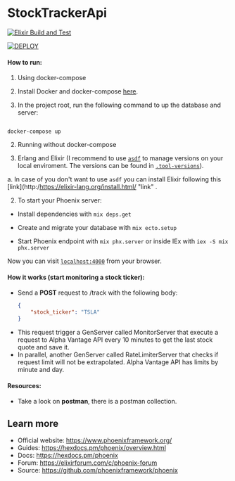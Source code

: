 # StockTrackerApi

[![Elixir Build and Test](https://github.com/dutraleonardo/stock_tracker_api/actions/workflows/test.yml/badge.svg)](https://github.com/dutraleonardo/stock_tracker_api/actions/workflows/test.yml)

[![DEPLOY](https://github.com/dutraleonardo/stock_tracker_api/actions/workflows/deploy.yml/badge.svg)](https://github.com/dutraleonardo/stock_tracker_api/actions/workflows/deploy.yml)

#### How to run:

1. Using docker-compose

1. Install Docker and docker-compose [here](http:/https://docs.docker.com/compose/install//  "here").

2. In the project root, run the following command to up the database and server:

```shell

docker-compose up

```

2. Running without docker-compose

1. Erlang and Elixir (I recommend to use [`asdf`](https://asdf-vm.com/#/) to manage versions on your local enviroment. The versions can be found in [`.tool-versions`](/.tool-versions)).

a. In case of you don't want to use `asdf` you can install Elixir following this [link](http:/https://elixir-lang.org/install.html/ "link" .

2. To start your Phoenix server:

* Install dependencies with `mix deps.get`

* Create and migrate your database with `mix ecto.setup`

* Start Phoenix endpoint with `mix phx.server` or inside IEx with `iex -S mix phx.server`

Now you can visit [`localhost:4000`](http://localhost:4000) from your browser.

#### How it works (start monitoring a stock ticker):
* Send a **POST** request to /track with the following body:
    ```json
    {
    	"stock_ticker": "TSLA"
    }
    ```
* This request trigger a GenServer called MonitorServer that execute a request to Alpha Vantage API every 10 minutes to get the last stock quote and save it.
* In parallel, another GenServer called RateLimiterServer that checks if request limit will not be extrapolated. Alpha Vantage API has limits by minute and day.

#### Resources:
* Take a look on **postman**, there is a postman collection.

## Learn more

* Official website: https://www.phoenixframework.org/
* Guides: https://hexdocs.pm/phoenix/overview.html
* Docs: https://hexdocs.pm/phoenix
* Forum: https://elixirforum.com/c/phoenix-forum
* Source: https://github.com/phoenixframework/phoenix
